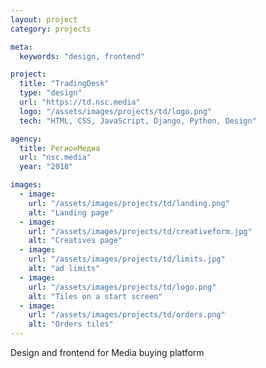 ```yaml
---
layout: project
category: projects

meta:
  keywords: "design, frontend"

project:
  title: "TradingDesk"
  type: "design"
  url: "https://td.nsc.media"
  logo: "/assets/images/projects/td/logo.png"
  tech: "HTML, CSS, JavaScript, Django, Python, Design"

agency:
  title: РегионМедиа
  url: "nsc.media"
  year: "2018"

images:
  - image:
    url: "/assets/images/projects/td/landing.png"
    alt: "Landing page"
  - image:
    url: "/assets/images/projects/td/creativeform.jpg"
    alt: "Creatives page"
  - image:
    url: "/assets/images/projects/td/limits.jpg"
    alt: "ad limits"
  - image:
    url: "/assets/images/projects/td/logo.png"
    alt: "Tiles on a start screen"
  - image:
    url: "/assets/images/projects/td/orders.png"
    alt: "Orders tiles"
---
```

<p class="lead">Design and frontend for Media buying platform</p>
